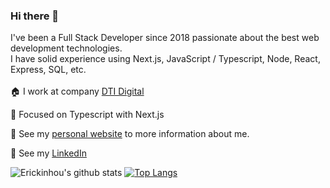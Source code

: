 ### Hi there 👋

I've been a Full Stack Developer since 2018 passionate about the best web development technologies.<br>
I have solid experience using Next.js, JavaScript / Typescript, Node, React, Express, SQL, etc.<br><br>
:house: I work at company [DTI Digital](https://www.dtidigital.com.br/)<br>

:book: Focused on Typescript with Next.js<br>

:rocket: See my [personal website](https://erickwillian.me/) to more information about me.<br>

:busts_in_silhouette: See my [LinkedIn](https://www.linkedin.com/in/erick-willian-8553a2133/)<br>


![Erickinhou's github stats](https://github-readme-stats.vercel.app/api?username=Erickinhou&show_icons=true&theme=dark&count_private=true) [![Top Langs](https://github-readme-stats.vercel.app/api/top-langs/?username=Erickinhou&layout=compact&theme=dark)](https://github.com/Erickinhou/github-readme-stats)

